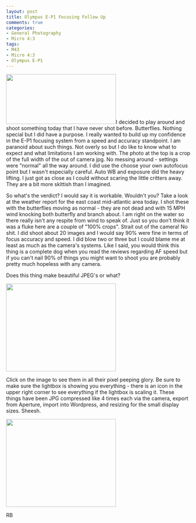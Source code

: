 ```yaml
---
layout: post
title: Olympus E-P1 Focusing Follow Up
comments: true
categories:
- General Photography
- Micro 4:3
tags:
- M43
- Micro 4:3
- Olympus E-P1
---
```

<a rel="prettyPhoto" href="http://photo.rwboyer.com/wp-content/uploads/2010/09/P9040276-Version-2.jpg"><img class="alignleft size-medium wp-image-2316" title="OLYMPUS DIGITAL CAMERA" src="http://photo.rwboyer.com/wp-content/uploads/2010/09/P9040276-Version-2-300x136.jpg" alt="" width="300" height="136" /></a>I decided to play around and shoot something today that I have never shot before. Butterflies. Nothing special but I did have a purpose. I really wanted to build up my confidence in the E-P1 focusing system from a speed and accuracy standpoint. I am paranoid about such things. Not overly so but I do like to know what to expect and what limitations I am working with. The photo at the top is a crop of the full width of the out of camera jpg. No messing around - settings were "normal" all the way around. I did use the choose your own autofocus point but I wasn't especially careful. Auto WB and exposure did the heavy lifting. I just got as close as I could without scaring the little critters away. They are a bit more skittish than I imagined.

So what's the verdict? I would say it is workable. Wouldn't you? Take a look at the weather report for the east coast mid-atlantic area today. I shot these with the butterflies moving as normal - they are not dead and with 15 MPH wind knocking both butterfly and branch about. I am right on the water so there really isn't any respite from wind to speak of. Just so you don't think it was a fluke here are a couple of "100% crops". Strait out of the camera! No shit. I did shoot about 20 images and I would say 90% were fine in terms of focus accuracy and speed. I did blow two or three but I could blame me at least as much as the camera's systems. Like I said, you would think this thing is a complete dog when you read the reviews regarding AF speed but if you can't nail 90% of things you might want to shoot you are probably pretty much hopeless with any camera.

Does this thing make beautiful JPEG's or what?

<a rel="prettyPhoto" href="http://photo.rwboyer.com/wp-content/uploads/2010/09/P9040276-Version-3.jpg"><img class="alignnone size-medium wp-image-2317" title="OLYMPUS DIGITAL CAMERA" src="http://photo.rwboyer.com/wp-content/uploads/2010/09/P9040276-Version-3-300x240.jpg" alt="" width="300" height="240" /></a>

Click on the image to see them in all their pixel peeping glory. Be sure to make sure the lightbox is showing you everything - there is an icon in the upper right corner to see everything if the lightbox is scaling it. These things have been JPG compressed like 4 times each via the camera, export from Aperture, import into Wordpress, and resizing for the small display sizes. Sheesh.

<a rel="prettyPhoto" href="http://photo.rwboyer.com/wp-content/uploads/2010/09/P9040322.jpg"><img class="alignnone size-medium wp-image-2318" title="OLYMPUS DIGITAL CAMERA" src="http://photo.rwboyer.com/wp-content/uploads/2010/09/P9040322-300x240.jpg" alt="" width="300" height="240" /></a>

RB